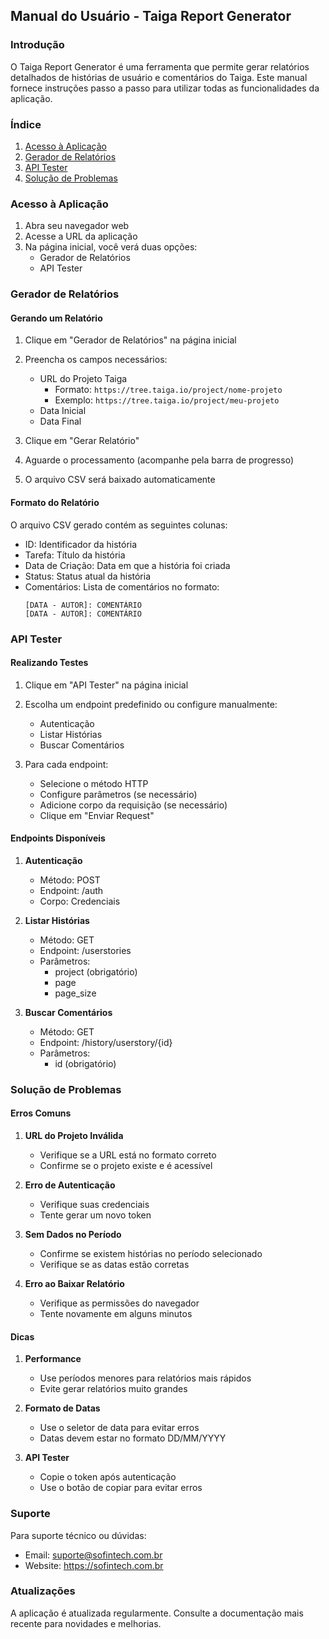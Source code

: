 ## Manual do Usuário - Taiga Report Generator

### Introdução

O Taiga Report Generator é uma ferramenta que permite gerar relatórios detalhados de histórias de usuário e comentários do Taiga. Este manual fornece instruções passo a passo para utilizar todas as funcionalidades da aplicação.

### Índice

1. [Acesso à Aplicação](#acesso-à-aplicação)
2. [Gerador de Relatórios](#gerador-de-relatórios)
3. [API Tester](#api-tester)
4. [Solução de Problemas](#solução-de-problemas)

### Acesso à Aplicação

1. Abra seu navegador web
2. Acesse a URL da aplicação
3. Na página inicial, você verá duas opções:
   - Gerador de Relatórios
   - API Tester

### Gerador de Relatórios

#### Gerando um Relatório

1. Clique em "Gerador de Relatórios" na página inicial
2. Preencha os campos necessários:
   - URL do Projeto Taiga
     - Formato: `https://tree.taiga.io/project/nome-projeto`
     - Exemplo: `https://tree.taiga.io/project/meu-projeto`
   - Data Inicial
   - Data Final

3. Clique em "Gerar Relatório"
4. Aguarde o processamento (acompanhe pela barra de progresso)
5. O arquivo CSV será baixado automaticamente

#### Formato do Relatório

O arquivo CSV gerado contém as seguintes colunas:
- ID: Identificador da história
- Tarefa: Título da história
- Data de Criação: Data em que a história foi criada
- Status: Status atual da história
- Comentários: Lista de comentários no formato:
  ```
  [DATA - AUTOR]: COMENTÁRIO
  [DATA - AUTOR]: COMENTÁRIO
  ```

### API Tester

#### Realizando Testes

1. Clique em "API Tester" na página inicial
2. Escolha um endpoint predefinido ou configure manualmente:
   - Autenticação
   - Listar Histórias
   - Buscar Comentários

3. Para cada endpoint:
   - Selecione o método HTTP
   - Configure parâmetros (se necessário)
   - Adicione corpo da requisição (se necessário)
   - Clique em "Enviar Request"

#### Endpoints Disponíveis

1. **Autenticação**
   - Método: POST
   - Endpoint: /auth
   - Corpo: Credenciais

2. **Listar Histórias**
   - Método: GET
   - Endpoint: /userstories
   - Parâmetros:
     - project (obrigatório)
     - page
     - page_size

3. **Buscar Comentários**
   - Método: GET
   - Endpoint: /history/userstory/{id}
   - Parâmetros:
     - id (obrigatório)

### Solução de Problemas

#### Erros Comuns

1. **URL do Projeto Inválida**
   - Verifique se a URL está no formato correto
   - Confirme se o projeto existe e é acessível

2. **Erro de Autenticação**
   - Verifique suas credenciais
   - Tente gerar um novo token

3. **Sem Dados no Período**
   - Confirme se existem histórias no período selecionado
   - Verifique se as datas estão corretas

4. **Erro ao Baixar Relatório**
   - Verifique as permissões do navegador
   - Tente novamente em alguns minutos

#### Dicas

1. **Performance**
   - Use períodos menores para relatórios mais rápidos
   - Evite gerar relatórios muito grandes

2. **Formato de Datas**
   - Use o seletor de data para evitar erros
   - Datas devem estar no formato DD/MM/YYYY

3. **API Tester**
   - Copie o token após autenticação
   - Use o botão de copiar para evitar erros

### Suporte

Para suporte técnico ou dúvidas:
- Email: suporte@sofintech.com.br
- Website: https://sofintech.com.br

### Atualizações

A aplicação é atualizada regularmente. Consulte a documentação mais recente para novidades e melhorias.